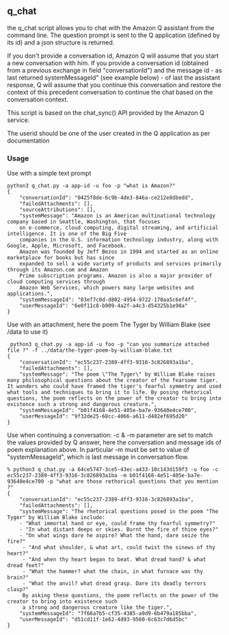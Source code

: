 ## q_chat
the q_chat script allows you to chat with the Amazon Q assistant from the command line.
The question prompt is sent to the Q application (defined by its id) and a json structure is returned.

If you don't provide a conversation id, Amazon Q will assume that you start a new conversation with him.
If you provide a conversation id (obtained from a previous exchange in field "conversationId") and the 
message id - as last returned systemMessageId" (see example below) - of last the assistant response, Q will 
assume that you continue this conversation and restore the context of this precedent conversation to 
continue the chat based on the conversation context.

This script is based on the chat_sync() API provided by the Amazon Q service.

The userid should be one of the user created in the Q application as per documentation

### Usage 
Use with a simple text prompt

```
python3 q_chat.py -a app-id -u foo -p "what is Amazon?"
{
    "conversationId": "0425f8de-6c9b-4de3-846a-ce212e8dbedd",
    "failedAttachments": [],
    "sourceAttributions": [],
    "systemMessage": "Amazon is an American multinational technology company based in Seattle, Washington, that focuses 
    on e-commerce, cloud computing, digital streaming, and artificial intelligence. It is one of the Big Five 
    companies in the U.S. information technology industry, along with Google, Apple, Microsoft, and Facebook. 
    Amazon was founded by Jeff Bezos in 1994 and started as an online marketplace for books but has since 
    expanded to sell a wide variety of products and services primarily through its Amazon.com and Amazon 
    Prime subscription programs. Amazon is also a major provider of cloud computing services through 
    Amazon Web Services, which powers many large websites and applications.",
    "systemMessageId": "03ef7c0d-d802-4954-9722-170aa5c6ef4f",
    "userMessageId": "6e0f11c8-b909-4a2f-a4c3-d54325b1e98a"
}
```

Use with an attachment, here the poem The Tyger by William Blake (see /data to use it)

```
 python3 q_chat.py -a app-id -u foo -p "can you summarize attached file ?" -f ../data/the-tyger-poem-by-william-blake.txt            
{
    "conversationId": "ec55c237-2389-4ff3-9316-3c826893a1ba",
    "failedAttachments": [],
    "systemMessage": "The poem \"The Tyger\" by William Blake raises many philosophical questions about the creator of the fearsome tiger. It wonders who could have framed the tiger's fearful symmetry and used what tools and techniques to bring it to life. By posing rhetorical questions, the poem reflects on the power of the creator to bring into existence such a strong and dangerous creature.",
    "systemMessageId": "b01f4168-4e51-405e-ba7e-93640e4ce700",
    "userMessageId": "9f32de25-68cc-4066-a611-d482ef695d20"
}
```

Use when continuing a conversation: -c & -m parameter are set to match the values provided by Q answer, 
here the conversation and message ids of poem explanation above. In particular -m must be set to value 
of "systemMessageId", which is last message in conversation flow.

```
% python3 q_chat.py -a 64ce5747-3ce5-43ec-a433-10c143d159f3 -u foo -c ec55c237-2389-4ff3-9316-3c826893a1ba -m b01f4168-4e51-405e-ba7e-93640e4ce700 -p "what are those rethorical questions that you mention ?"
{
    "conversationId": "ec55c237-2389-4ff3-9316-3c826893a1ba",
    "failedAttachments": [],
    "systemMessage": "The rhetorical questions posed in the poem "The Tyger" by William Blake include:
    - "What immortal hand or eye, could frame thy fearful symmetry?"
    - "In what distant deeps or skies. Burnt the fire of thine eyes?" 
    - "On what wings dare he aspire? What the hand, dare seize the fire?"
     - "And what shoulder, & what art, could twist the sinews of thy heart?"
     - "And when thy heart began to beat. What dread hand? & what dread feet?"
     - "What the hammer? what the chain, in what furnace was thy brain?"
     - "What the anvil? what dread grasp. Dare its deadly terrors clasp?"
     By asking these questions, the poem reflects on the power of the creator to bring into existence such 
     a strong and dangerous creature like the tiger.",
    "systemMessageId": "7f66a7b5-cf35-4385-a9d9-6b479a185bba",
    "userMessageId": "d51cd11f-1e62-4d93-9560-6c63c7d6d5bc"
}
```